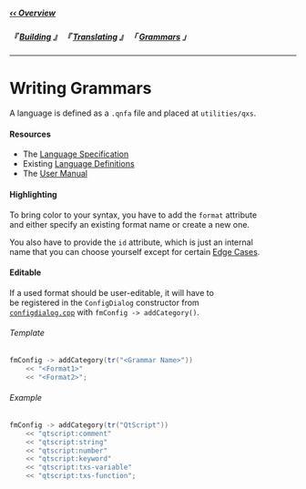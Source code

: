 <!----------------------------[ Navigation Links ]----------------------------->

[‹‹ Overview]: ../

[Translating]: ../Translation/
[Grammars]: /
[Building]: ../Build/

<!-------------------------------[ Navigation ]-------------------------------->

##### [‹‹ Overview]

##### 『 [Building] 』 『 [Translating] 』 「 [Grammars] 」

---

<!------------------------------[ Grammar Links ]------------------------------>

[Language Specification]: http://texstudio.sourceforge.net/manual/qce/QNFA.html
[Language Definitions]: https://github.com/texstudio-org/texstudio/tree/master/utilities/qxs
[User Manual]: http://texstudio.sourceforge.net/manual/current/usermanual_en.html#LANGUAGEDEF

[ConfigDialog]: https://github.com/texstudio-org/texstudio/blob/master/src/configdialog.cpp

<!---------------------------------[ Grammar ]--------------------------------->

# Writing Grammars

A language is defined as a `.qnfa` file and placed at `utilities/qxs`.


#### Resources
- The [Language Specification]
- Existing [Language Definitions]
- The [User Manual]

#### Highlighting

To bring color to your syntax, you have to add the `format` attribute<br>
and either specify an existing format name or create a new one.

You also have to provide the `id` attribute, which is just an internal<br>
name that you can choose yourself except for certain [Edge Cases][Language Specification].

#### Editable

If a used format should be user-editable, it will have to<br>
be registered in the `ConfigDialog` constructor from<br>
[`configdialog.cpp`][ConfigDialog] with `fmConfig -> addCategory()`.

###### Template

```c++
fmConfig -> addCategory(tr("<Grammar Name>"))
    << "<Format1>"
    << "<Format2>";
```

###### Example

```c++
fmConfig -> addCategory(tr("QtScript"))
    << "qtscript:comment"
    << "qtscript:string"
    << "qtscript:number"
    << "qtscript:keyword"
    << "qtscript:txs-variable"
    << "qtscript:txs-function";
```
